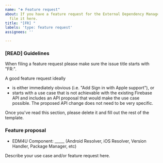 ```yaml
---
name: "➕ Feature request"
about: If you have a feature request for the External Dependency Manager for Unity,
  file it here.
title: "[FR] "
labels: 'type: feature request'
assignees: ''

---
```


<!-- DO NOT DELETE
validate_template=true
template_path=.github/ISSUE_TEMPLATE/feature-request.md
-->

### [READ] Guidelines

When filing a feature request please make sure the issue title starts with "FR:".

A good feature request ideally
* is either immediately obvious (i.e. "Add Sign in with Apple support"), or
* starts with a use case that is not achievable with the existing Firebase API and
  includes an API proposal that would make the use case possible. The proposed API
  change does not need to be very specific.

Once you've read this section, please delete it and fill out the rest of the template.

### Feature proposal

* EDM4U Component: _____ (Android Resolver, iOS Resolver, Version Handler, Package Manager, etc)

Describe your use case and/or feature request here.
